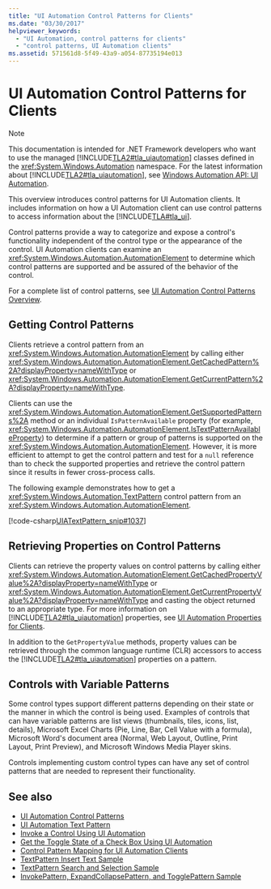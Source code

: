 ```yaml
---
title: "UI Automation Control Patterns for Clients"
ms.date: "03/30/2017"
helpviewer_keywords: 
  - "UI Automation, control patterns for clients"
  - "control patterns, UI Automation clients"
ms.assetid: 571561d8-5f49-43a9-a054-87735194e013
---
```

# UI Automation Control Patterns for Clients
> [!NOTE]
> This documentation is intended for .NET Framework developers who want to use the managed [!INCLUDE[TLA2#tla_uiautomation](../../../includes/tla2sharptla-uiautomation-md.md)] classes defined in the <xref:System.Windows.Automation> namespace. For the latest information about [!INCLUDE[TLA2#tla_uiautomation](../../../includes/tla2sharptla-uiautomation-md.md)], see [Windows Automation API: UI Automation](/windows/win32/winauto/entry-uiauto-win32).  
  
 This overview introduces control patterns for UI Automation clients. It includes information on how a UI Automation client can use control patterns to access information about the [!INCLUDE[TLA#tla_ui](../../../includes/tlasharptla-ui-md.md)].  
  
 Control patterns provide a way to categorize and expose a control's functionality independent of the control type or the appearance of the control. UI Automation clients can examine an <xref:System.Windows.Automation.AutomationElement> to determine which control patterns are supported and be assured of the behavior of the control.  
  
 For a complete list of control patterns, see [UI Automation Control Patterns Overview](ui-automation-control-patterns-overview.md).  
  
<a name="uiautomation_getting_control_patterns"></a>   
## Getting Control Patterns  
 Clients retrieve a control pattern from an <xref:System.Windows.Automation.AutomationElement> by calling either <xref:System.Windows.Automation.AutomationElement.GetCachedPattern%2A?displayProperty=nameWithType> or <xref:System.Windows.Automation.AutomationElement.GetCurrentPattern%2A?displayProperty=nameWithType>.  
  
 Clients can use the <xref:System.Windows.Automation.AutomationElement.GetSupportedPatterns%2A> method or an individual `IsPatternAvailable` property (for example, <xref:System.Windows.Automation.AutomationElement.IsTextPatternAvailableProperty>) to determine if a pattern or group of patterns is supported on the <xref:System.Windows.Automation.AutomationElement>. However, it is more efficient to attempt to get the control pattern and test for a `null` reference than to check the supported properties and retrieve the control pattern since it results in fewer cross-process calls.  
  
 The following example demonstrates how to get a <xref:System.Windows.Automation.TextPattern> control pattern from an <xref:System.Windows.Automation.AutomationElement>.  
  
 [!code-csharp[UIATextPattern_snip#1037](../../../samples/snippets/csharp/VS_Snippets_Wpf/UIATextPattern_snip/CSharp/SearchWindow.cs#1037)]  
  
<a name="uiautomation_properties_on_control_patterns"></a>   
## Retrieving Properties on Control Patterns  
 Clients can retrieve the property values on control patterns by calling either <xref:System.Windows.Automation.AutomationElement.GetCachedPropertyValue%2A?displayProperty=nameWithType> or <xref:System.Windows.Automation.AutomationElement.GetCurrentPropertyValue%2A?displayProperty=nameWithType> and casting the object returned to an appropriate type. For more information on [!INCLUDE[TLA2#tla_uiautomation](../../../includes/tla2sharptla-uiautomation-md.md)] properties, see [UI Automation Properties for Clients](ui-automation-properties-for-clients.md).  
  
 In addition to the `GetPropertyValue` methods, property values can be retrieved through the common language runtime (CLR) accessors to access the [!INCLUDE[TLA2#tla_uiautomation](../../../includes/tla2sharptla-uiautomation-md.md)] properties on a pattern.  
  
<a name="uiautomation_with_variable_patterns"></a>   
## Controls with Variable Patterns  
 Some control types support different patterns depending on their state or the manner in which the control is being used. Examples of controls that can have variable patterns are list views (thumbnails, tiles, icons, list, details), Microsoft Excel Charts (Pie, Line, Bar, Cell Value with a formula), Microsoft Word's document area (Normal, Web Layout, Outline, Print Layout, Print Preview), and Microsoft Windows Media Player skins.  
  
 Controls implementing custom control types can have any set of control patterns that are needed to represent their functionality.  
  
## See also

- [UI Automation Control Patterns](ui-automation-control-patterns.md)
- [UI Automation Text Pattern](ui-automation-text-pattern.md)
- [Invoke a Control Using UI Automation](invoke-a-control-using-ui-automation.md)
- [Get the Toggle State of a Check Box Using UI Automation](get-the-toggle-state-of-a-check-box-using-ui-automation.md)
- [Control Pattern Mapping for UI Automation Clients](control-pattern-mapping-for-ui-automation-clients.md)
- [TextPattern Insert Text Sample](https://github.com/Microsoft/WPF-Samples/tree/master/Accessibility/InsertText)
- [TextPattern Search and Selection Sample](https://github.com/Microsoft/WPF-Samples/tree/master/Accessibility/FindText)
- [InvokePattern, ExpandCollapsePattern, and TogglePattern Sample](https://github.com/Microsoft/WPF-Samples/tree/master/Accessibility/InvokePattern)
